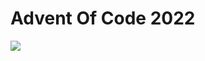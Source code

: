 # Advent Of Code 2022

![](https://github.com/ulischulte/advent-of-code/actions/workflows/build_and_test.yml/badge.svg)

